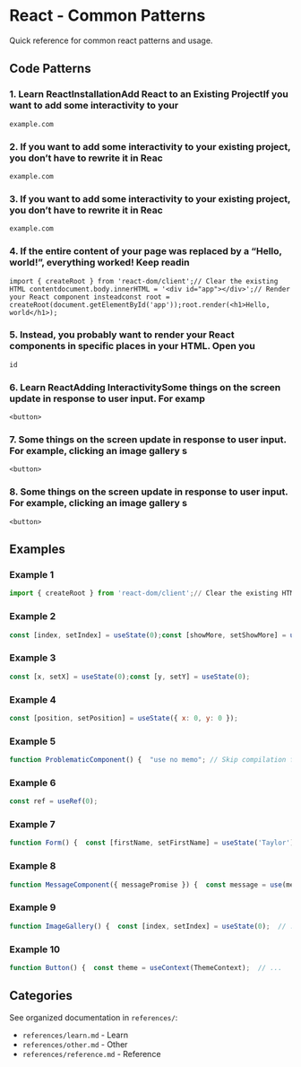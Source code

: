 # React - Common Patterns

Quick reference for common react patterns and usage.

## Code Patterns

### 1. Learn ReactInstallationAdd React to an Existing ProjectIf you want to add some interactivity to your

```
example.com
```

### 2. If you want to add some interactivity to your existing project, you don’t have to rewrite it in Reac

```
example.com
```

### 3. If you want to add some interactivity to your existing project, you don’t have to rewrite it in Reac

```
example.com
```

### 4. If the entire content of your page was replaced by a “Hello, world!”, everything worked! Keep readin

```
import { createRoot } from 'react-dom/client';// Clear the existing HTML contentdocument.body.innerHTML = '<div id="app"></div>';// Render your React component insteadconst root = createRoot(document.getElementById('app'));root.render(<h1>Hello, world</h1>);
```

### 5. Instead, you probably want to render your React components in specific places in your HTML. Open you

```
id
```

### 6. Learn ReactAdding InteractivitySome things on the screen update in response to user input. For examp

```
<button>
```

### 7. Some things on the screen update in response to user input. For example, clicking an image gallery s

```
<button>
```

### 8. Some things on the screen update in response to user input. For example, clicking an image gallery s

```
<button>
```

## Examples

### Example 1

```python
import { createRoot } from 'react-dom/client';// Clear the existing HTML contentdocument.body.innerHTML = '<div id="app"></div>';// Render your React component insteadconst root = createRoot(document.getElementById('app'));root.render(<h1>Hello, world</h1>);
```

### Example 2

```javascript
const [index, setIndex] = useState(0);const [showMore, setShowMore] = useState(false);
```

### Example 3

```javascript
const [x, setX] = useState(0);const [y, setY] = useState(0);
```

### Example 4

```javascript
const [position, setPosition] = useState({ x: 0, y: 0 });
```

### Example 5

```javascript
function ProblematicComponent() {  "use no memo"; // Skip compilation for this component  // ... rest of component}
```

### Example 6

```javascript
const ref = useRef(0);
```

### Example 7

```javascript
function Form() {  const [firstName, setFirstName] = useState('Taylor');  const [lastName, setLastName] = useState('Swift');  // 🔴 Avoid: redundant state and unnecessary Effect  const [fullName, setFullName] = useState('');  useEffect(() => {    setFullName(firstName + ' ' + lastName);  }, [firstName, lastName]);  // ...}
```

### Example 8

```javascript
function MessageComponent({ messagePromise }) {  const message = use(messagePromise);  const theme = use(ThemeContext);  // ...}
```

### Example 9

```javascript
function ImageGallery() {  const [index, setIndex] = useState(0);  // ...
```

### Example 10

```javascript
function Button() {  const theme = useContext(ThemeContext);  // ...
```


## Categories

See organized documentation in `references/`:

- `references/learn.md` - Learn
- `references/other.md` - Other
- `references/reference.md` - Reference
